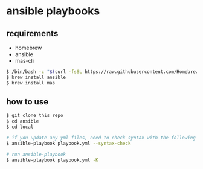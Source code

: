 # ansible playbooks

## requirements
- homebrew
- ansible
- mas-cli

```zsh
$ /bin/bash -c "$(curl -fsSL https://raw.githubusercontent.com/Homebrew/install/HEAD/install.sh)"
$ brew install ansible
$ brew install mas
```


## how to use

```zsh
$ git clone this repo
$ cd ansible
$ cd local

# if you update any yml files, need to check syntax with the following command
$ ansible-playbook playbook.yml --syntax-check

# run ansible-playbook
$ ansible-playbook playbook.yml -K
```
